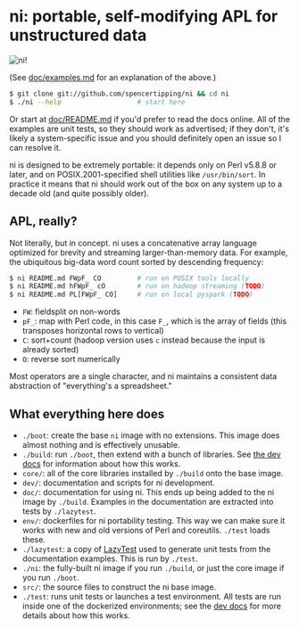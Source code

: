 # ni: portable, self-modifying APL for unstructured data
![ni!](http://spencertipping.com/ni-example-simple-3dsine.png)

(See [doc/examples.md](doc/examples.md) for an explanation of the above.)

```sh
$ git clone git://github.com/spencertipping/ni && cd ni
$ ./ni --help                   # start here
```

Or start at [doc/README.md](doc/README.md) if you'd prefer to read the docs
online. All of the examples are unit tests, so they should work as advertised;
if they don't, it's likely a system-specific issue and you should definitely
open an issue so I can resolve it.

ni is designed to be extremely portable: it depends only on Perl v5.8.8 or
later, and on POSIX.2001-specified shell utilities like `/usr/bin/sort`. In
practice it means that ni should work out of the box on any system up to a
decade old (and quite possibly older).

## APL, really?
Not literally, but in concept. ni uses a concatenative array language optimized
for brevity and streaming larger-than-memory data. For example, the ubiquitous
big-data word count sorted by descending frequency:

```sh
$ ni README.md FWpF_ CO         # run on POSIX tools locally
$ ni README.md hFWpF_ cO        # run on hadoop streaming (TODO)
$ ni README.md PL[FWpF_ CO]     # run on local pyspark (TODO)
```

- `FW`: fieldsplit on non-words
- `pF_`: map with Perl code, in this case `F_`, which is the array of fields
  (this transposes horizontal rows to vertical)
- `C`: sort+count (hadoop version uses `c` instead because the input is already
  sorted)
- `O`: reverse sort numerically

Most operators are a single character, and ni maintains a consistent data
abstraction of "everything's a spreadsheet."

## What everything here does
- `./boot`: create the base `ni` image with no extensions. This image does
  almost nothing and is effectively unusable.
- `./build`: run `./boot`, then extend with a bunch of libraries. See [the dev
  docs](dev/) for information about how this works.
- `core/`: all of the core libraries installed by `./build` onto the base
  image.
- `dev/`: documentation and scripts for ni development.
- `doc/`: documentation for using ni. This ends up being added to the ni image
  by `./build`. Examples in the documentation are extracted into tests by
  `./lazytest`.
- `env/`: dockerfiles for ni portability testing. This way we can make sure it
  works with new and old versions of Perl and coreutils. `./test` loads these.
- `./lazytest`: a copy of
  [LazyTest](https://github.com/spencertipping/lazytest) used to generate unit
  tests from the documentation examples. This is run by `./test`.
- `./ni`: the fully-built ni image if you run `./build`, or just the core image
  if you run `./boot`.
- `src/`: the source files to construct the ni base image.
- `./test`: runs unit tests or launches a test environment. All tests are run
  inside one of the dockerized environments; see the [dev docs](dev/) for more
  details about how this works.
